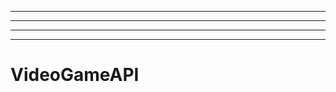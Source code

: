 -----------------------------------------------------------------------------------
----------------------------------------------------------------------------------------------------
----------------------------------------------------------------------------------------------------
-------------------------------------------------------
# VideoGameAPI
